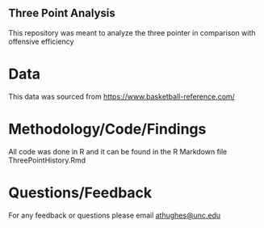 ## Three Point Analysis

This repository was meant to analyze the three pointer in comparison with offensive efficiency

# Data

This data was sourced from https://www.basketball-reference.com/ 

# Methodology/Code/Findings

All code was done in R and it can be found in the R Markdown file ThreePointHistory.Rmd

# Questions/Feedback

For any feedback or questions please email athughes@unc.edu
